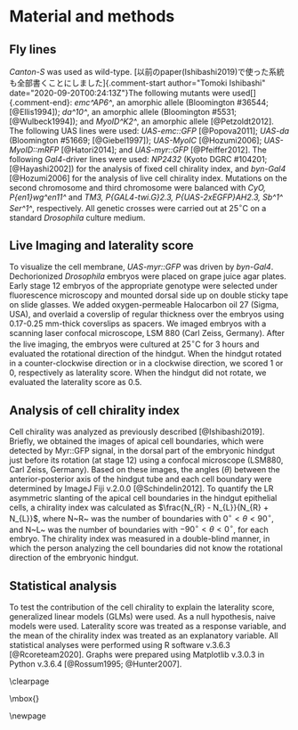 # Material and methods

## Fly lines

*Canton-S* was used as wild-type.
[以前のpaper(Ishibashi2019)で使った系統も全部書くことにしました]{.comment-start author="Tomoki Ishibashi" date="2020-09-20T00:24:13Z"}The following mutants were used[]{.comment-end}: *emc^AP6^*, an amorphic allele (Bloomington #36544; [@Ellis1994]); *da^10^*, an amorphic allele (Bloomington #5531; [@Wulbeck1994]); and *MyoID^K2^*, an amorphic allele [@Petzoldt2012].
The following UAS lines were used: *UAS-emc::GFP* [@Popova2011]; *UAS-da* (Bloomington #51669; [@Giebel1997]); *UAS-MyoIC* [@Hozumi2006]; *UAS-MyoID::mRFP* [@Hatori2014]; and *UAS-myr::GFP* [@Pfeiffer2012].
The following *Gal4*-driver lines were used: *NP2432* (Kyoto DGRC #104201; [@Hayashi2002]) for the analysis of fixed cell chirality index, and *byn-Gal4* [@Hozumi2006] for the analysis of live cell chirality index.
Mutations on the second chromosome and third chromosome were balanced with *CyO, P{en1}wg^en11^* and *TM3, P{GAL4-twi.G}2.3, P{UAS-2xEGFP}AH2.3, Sb^1^ Ser^1^*, respectively.
All genetic crosses were carried out at $25^{\circ} \mathrm{C}$ on a standard *Drosophila* culture medium.

## Live Imaging and laterality score

To visualize the cell membrane, *UAS-myr::GFP* was driven by *byn-Gal4*.
Dechorionized *Drosophila* embryos were placed on grape juice agar plates.
Early stage 12 embryos of the appropriate genotype were selected under fluorescence microscopy and mounted dorsal side up on double sticky tape on slide glasses.
We added oxygen-permeable Halocarbon oil 27 (Sigma, USA), and overlaid a coverslip of regular thickness over the embryos using 0.17-0.25 mm-thick coverslips as spacers.
We imaged embryos with a scanning laser confocal microscope, LSM 880 (Carl Zeiss, Germany).
After the live imaging, the embryos were cultured at $25^{\circ} \mathrm{C}$ for 3 hours and evaluated the rotational direction of the hindgut.
When the hindgut rotated in a counter-clockwise direction or in a clockwise direction, we scored 1 or 0, respectively as laterality score.
When the hindgut did not rotate, we evaluated the laterality score as 0.5.

## Analysis of cell chirality index

Cell chirality was analyzed as previously described [@Ishibashi2019].
Briefly, we obtained the images of apical cell boundaries, which were detected by Myr::GFP signal, in the dorsal part of the embryonic hindgut just before its rotation (at stage 12) using a confocal microscope (LSM880, Carl Zeiss, Germany).
Based on these images, the angles ($\theta$) between the anterior-posterior axis of the hindgut tube and each cell boundary were determined by ImageJ Fiji v.2.0.0 [@Schindelin2012].
To quantify the LR asymmetric slanting of the apical cell boundaries in the hindgut epithelial cells, a chirality index was calculated as $\frac{N_{R} - N_{L}}{N_{R} + N_{L}}$,
where N~R~ was the number of boundaries with $0^{\circ} < \theta <  90^{\circ}$, and N~L~ was the number of boundaries with $-90^{\circ} < \theta <  0^{\circ}$, for each embryo.
The chirality index was measured in a double-blind manner, in which the person analyzing the cell boundaries did not know the rotational direction of the embryonic hindgut.

## Statistical analysis

To test the contribution of the cell chirality to explain the laterality score, generalized linear models (GLMs) were used.
As a null hypothesis, naive models were used.
Laterality score was treated as a response variable, and the mean of the chirality index was treated as an explanatory variable.
All statistical analyses were performed using R software v.3.6.3 [@Rcoreteam2020].
Graphs were prepared using Matplotlib v.3.0.3 in Python v.3.6.4 [@Rossum1995; @Hunter2007].

\clearpage

\mbox{}

\newpage

<!--
0_metadata/meta0.md
0_metadata/meta1.md
1_abstract.md
2_introduction.md
3_procedures.md
4_results.md
5_discussion.md
6_figs.md
7_references.md
8_supplements.md
9_acknowledgements.md
-->
